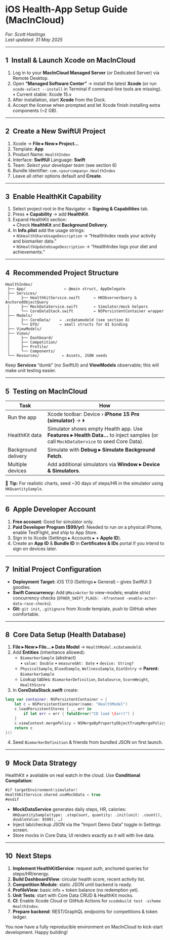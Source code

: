# iOS Health-App Setup Guide (MacInCloud)

*For: Scott Hastings*  
*Last updated: 31 May 2025*

---

## 1 Install & Launch Xcode on MacInCloud
1. Log in to your **MacInCloud Managed Server** (or Dedicated Server) via Remote Desktop.
2. Open **“Managed Software Center”** → install the latest **Xcode** (or run `xcode-select --install` in Terminal if command-line tools are missing).  
   • Current stable: Xcode 15.x  
3. After installation, start **Xcode** from the Dock.  
4. Accept the license when prompted and let Xcode finish installing extra components (~2 GB).

---

## 2 Create a New SwiftUI Project
1. Xcode → **File ▸ New ▸ Project…**  
2. Template: **App**  
3. Product Name: `HealthIndex`  
4. Interface: **SwiftUI**   Language: **Swift**  
5. Team: _Select your developer team_ (see section 6)  
6. Bundle Identifier: `com.<yourcompany>.HealthIndex`  
7. Leave all other options default and **Create**.

---

## 3 Enable HealthKit Capability
1. Select project root in the Navigator → **Signing & Capabilities** tab.  
2. Press **+ Capability** → add **HealthKit**.  
3. Expand HealthKit section:  
   • Check **HealthKit** and **Background Delivery**.  
4. In **Info.plist** add the usage strings:  
   • `NSHealthShareUsageDescription` → “HealthIndex reads your activity and biomarker data.”  
   • `NSHealthUpdateUsageDescription` → “HealthIndex logs your diet and achievements.”

---

## 4 Recommended Project Structure
```
HealthIndex/
 ├── App/                 ← @main struct, AppDelegate
 ├── Services/
 │     ├── HealthKitService.swift      ← HKObserverQuery & AnchoredObjectQuery
 │     ├── MockDataService.swift       ← Simulator/mock helpers
 │     └── CoreDataStack.swift         ← NSPersistentContainer wrapper
 ├── Models/
 │     ├── CoreData/    ← .xcdatamodeld (see section 8)
 │     └── DTO/         ← small structs for UI binding
 ├── ViewModels/
 ├── Views/
 │     ├── Dashboard/
 │     ├── Competition/
 │     ├── Profile/
 │     └── Components/
 └── Resources/          ← Assets, JSON seeds
```

Keep **Services** “dumb” (no SwiftUI) and **ViewModels** observable; this will make unit testing easier.

---

## 5 Testing on MacInCloud
| Task | How |
|------|-----|
| Run the app | Xcode toolbar: Device › **iPhone 15 Pro (simulator)** → ⏵ |
| HealthKit data | Simulator shows empty Health app. Use **Features ▸ Health Data…** to inject samples (or call `MockDataService` to seed Core Data). |
| Background delivery | Simulate with **Debug ▸ Simulate Background Fetch**. |
| Multiple devices | Add additional simulators via **Window ▸ Device & Simulators**. |

🔑 **Tip:** For realistic charts, seed ~30 days of steps/HR in the simulator using `HKQuantitySample`.

---

## 6 Apple Developer Account
1. **Free account**: Good for simulator only.  
2. **Paid Developer Program ($99/yr)**: Needed to run on a physical iPhone, enable TestFlight, and ship to App Store.  
3. Sign in to Xcode (Settings ▸ Accounts ▸ **+ Apple ID**).  
4. Create an **App ID** & **Bundle ID** in **Certificates & IDs** portal if you intend to sign on devices later.

---

## 7 Initial Project Configuration
- **Deployment Target:** iOS 17.0 (Settings ▸ General) – gives SwiftUI 3 goodies.
- **Swift Concurrency:** Add `@MainActor` to view-models; enable strict concurrency checks (`OTHER_SWIFT_FLAGS: -Xfrontend -enable-actor-data-race-checks`).
- **Git:** `git init`, `.gitignore` from Xcode template, push to GitHub when comfortable.

---

## 8 Core Data Setup (Health Database)
1. **File ▸ New ▸ File… ▸ Data Model** → `HealthModel.xcdatamodeld`.
2. Add **Entities** (inheritance allowed):
   - `BiomarkerSample` (abstract)  
     • `value: Double` • `measuredAt: Date` • `device: String?`
   - `PhysicalSample`, `BloodSample`, `WellnessSample`, `DietEntry` → **Parent:** `BiomarkerSample`
   - Lookup tables: `BiomarkerDefinition`, `DataSource`, `ScoreWeight`, `HealthScore`
3. In **CoreDataStack.swift** create:
```swift
lazy var container: NSPersistentContainer = {
    let c = NSPersistentContainer(name: "HealthModel")
    c.loadPersistentStores { _, err in
        if let err = err { fatalError("CD load \(err)") }
    }
    c.viewContext.mergePolicy = NSMergeByPropertyObjectTrumpMergePolicy
    return c
}()
```
4. Seed `BiomarkerDefinition` & friends from bundled JSON on first launch.

---

## 9 Mock Data Strategy
HealthKit ≠ available on real watch in the cloud. Use **Conditional Compilation**:
```swift
#if targetEnvironment(simulator)
HealthKitService.shared.useMockData = true
#endif
```
- **MockDataService** generates daily steps, HR, calories:  
  `HKQuantitySample(type: .stepCount, quantity: .init(unit: .count(), doubleValue: 8500), …)`
- Inject lab/checkup JSON via the “Import Demo Data” toggle in Settings screen.
- Store mocks in Core Data; UI renders exactly as it will with live data.

---

## 10 Next Steps
1. **Implement HealthKitService**: request auth, anchored queries for steps/HR/energy.
2. **Build DashboardView**: circular health score, recent activity list.
3. **Competition Module**: static JSON until backend is ready.
4. **ProfileView**: basic info + token balance (no redemption yet).
5. **Unit Tests**: start with Core Data CRUD & HealthKit mocks.
6. **CI**: Enable Xcode Cloud or GitHub Actions for `xcodebuild test -scheme HealthIndex`.
7. **Prepare backend**: REST/GraphQL endpoints for competitions & token ledger.

You now have a fully reproducible environment on MacInCloud to kick-start development. Happy building!  
